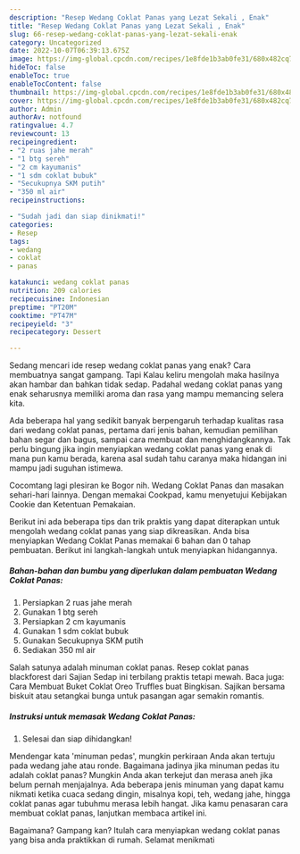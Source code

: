 ```yaml
---
description: "Resep Wedang Coklat Panas yang Lezat Sekali , Enak"
title: "Resep Wedang Coklat Panas yang Lezat Sekali , Enak"
slug: 66-resep-wedang-coklat-panas-yang-lezat-sekali-enak
category: Uncategorized
date: 2022-10-07T06:39:13.675Z
image: https://img-global.cpcdn.com/recipes/1e8fde1b3ab0fe31/680x482cq70/wedang-coklat-panas-foto-resep-utama.jpg
hideToc: false
enableToc: true
enableTocContent: false
thumbnail: https://img-global.cpcdn.com/recipes/1e8fde1b3ab0fe31/680x482cq70/wedang-coklat-panas-foto-resep-utama.jpg
cover: https://img-global.cpcdn.com/recipes/1e8fde1b3ab0fe31/680x482cq70/wedang-coklat-panas-foto-resep-utama.jpg
author: Admin
authorAv: notfound
ratingvalue: 4.7
reviewcount: 13
recipeingredient:
- "2 ruas jahe merah"
- "1 btg sereh"
- "2 cm kayumanis"
- "1 sdm coklat bubuk"
- "Secukupnya SKM putih"
- "350 ml air"
recipeinstructions:

- "Sudah jadi dan siap dinikmati!"
categories:
- Resep
tags:
- wedang
- coklat
- panas

katakunci: wedang coklat panas 
nutrition: 209 calories
recipecuisine: Indonesian
preptime: "PT20M"
cooktime: "PT47M"
recipeyield: "3"
recipecategory: Dessert

---
```



Sedang mencari ide resep wedang coklat panas yang enak? Cara membuatnya sangat gampang. Tapi Kalau keliru mengolah maka hasilnya akan hambar dan bahkan tidak sedap. Padahal wedang coklat panas yang enak seharusnya memiliki aroma dan rasa yang mampu memancing selera kita.


Ada beberapa hal yang sedikit banyak berpengaruh terhadap kualitas rasa dari wedang coklat panas, pertama dari jenis bahan, kemudian pemilihan bahan segar dan bagus, sampai cara membuat dan menghidangkannya. Tak perlu bingung jika ingin menyiapkan wedang coklat panas yang enak di mana pun kamu berada, karena asal sudah tahu caranya maka hidangan ini mampu jadi suguhan istimewa.

Cocomtang lagi plesiran ke Bogor nih. Wedang Coklat Panas dan masakan sehari-hari lainnya. Dengan memakai Cookpad, kamu menyetujui Kebijakan Cookie dan Ketentuan Pemakaian.


Berikut ini ada beberapa tips dan trik praktis yang dapat diterapkan untuk mengolah wedang coklat panas yang siap dikreasikan. Anda bisa menyiapkan Wedang Coklat Panas memakai 6 bahan dan 0 tahap pembuatan. Berikut ini langkah-langkah untuk menyiapkan hidangannya.

<!--inarticleads1-->

##### Bahan-bahan dan bumbu yang diperlukan dalam pembuatan Wedang Coklat Panas:

1. Persiapkan 2 ruas jahe merah
1. Gunakan 1 btg sereh
1. Persiapkan 2 cm kayumanis
1. Gunakan 1 sdm coklat bubuk
1. Gunakan Secukupnya SKM putih
1. Sediakan 350 ml air


Salah satunya adalah minuman coklat panas. Resep coklat panas blackforest dari Sajian Sedap ini terbilang praktis tetapi mewah. Baca juga: Cara Membuat Buket Coklat Oreo Truffles buat Bingkisan. Sajikan bersama biskuit atau setangkai bunga untuk pasangan agar semakin romantis. 

<!--inarticleads2-->

##### Instruksi untuk memasak Wedang Coklat Panas:


1. Selesai dan siap dihidangkan!

Mendengar kata &#39;minuman pedas&#39;, mungkin perkiraan Anda akan tertuju pada wedang jahe atau ronde. Bagaimana jadinya jika minuman pedas itu adalah coklat panas? Mungkin Anda akan terkejut dan merasa aneh jika belum pernah menjajalnya. Ada beberapa jenis minuman yang dapat kamu nikmati ketika cuaca sedang dingin, misalnya kopi, teh, wedang jahe, hingga coklat panas agar tubuhmu merasa lebih hangat. Jika kamu penasaran cara membuat coklat panas, lanjutkan membaca artikel ini. 

Bagaimana? Gampang kan? Itulah cara menyiapkan wedang coklat panas yang bisa anda praktikkan di rumah. Selamat menikmati
